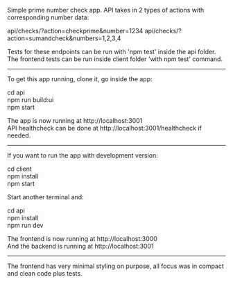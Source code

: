 Simple prime number check app. API takes in 2 types of actions with corresponding number data: <br>

api/checks/?action=checkprime&number=1234
api/checks/?action=sumandcheck&numbers=1,2,3,4

Tests for these endpoints can be run with 'npm test' inside the api folder. The frontend tests can be run inside client folder 'with npm test' command.

---------------------------------------------------------------------------------

To get this app running, clone it, go inside the app:

cd api<br>
npm run build:ui<br>
npm start

The app is now running at http://localhost:3001 <br>
API healthcheck can be done at http://localhost:3001/healthcheck if needed.

---------------------------------------------------------------------------------

If you want to run the app with development version:

cd client<br>
npm install<br>
npm start

Start another terminal and:

cd api<br>
npm install<br>
npm run dev

The frontend is now running at http://localhost:3000 <br>
And the backend is running at http://localhost:3001

---------------------------------------------------------------------------------

The frontend has very minimal styling on purpose, all focus was in compact and clean code plus tests.